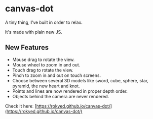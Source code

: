 # canvas-dot

A tiny thing, I've built in order to relax.

It's made with plain new JS.

## New Features

- Mouse drag to rotate the view.
- Mouse wheel to zoom in and out.
- Touch drag to rotate the view.
- Pinch to zoom in and out on touch screens.
- Choose between several 3D models like sword, cube, sphere, star, pyramid, the new heart and knot.
- Points and lines are now rendered in proper depth order.
- Objects behind the camera are never rendered.

Check it here: [https://rokyed.github.io/canvas-dot/](https://rokyed.github.io/canvas-dot/)
